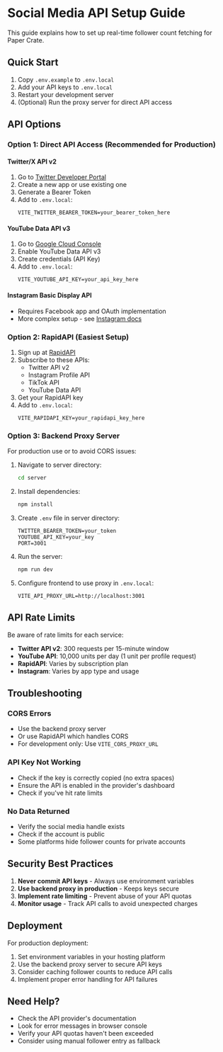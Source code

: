 # Social Media API Setup Guide

This guide explains how to set up real-time follower count fetching for Paper Crate.

## Quick Start

1. Copy `.env.example` to `.env.local`
2. Add your API keys to `.env.local`
3. Restart your development server
4. (Optional) Run the proxy server for direct API access

## API Options

### Option 1: Direct API Access (Recommended for Production)

#### Twitter/X API v2
1. Go to [Twitter Developer Portal](https://developer.twitter.com/en/portal/dashboard)
2. Create a new app or use existing one
3. Generate a Bearer Token
4. Add to `.env.local`:
   ```
   VITE_TWITTER_BEARER_TOKEN=your_bearer_token_here
   ```

#### YouTube Data API v3
1. Go to [Google Cloud Console](https://console.cloud.google.com)
2. Enable YouTube Data API v3
3. Create credentials (API Key)
4. Add to `.env.local`:
   ```
   VITE_YOUTUBE_API_KEY=your_api_key_here
   ```

#### Instagram Basic Display API
- Requires Facebook app and OAuth implementation
- More complex setup - see [Instagram docs](https://developers.facebook.com/docs/instagram-basic-display-api)

### Option 2: RapidAPI (Easiest Setup)

1. Sign up at [RapidAPI](https://rapidapi.com)
2. Subscribe to these APIs:
   - Twitter API v2
   - Instagram Profile API
   - TikTok API
   - YouTube Data API
3. Get your RapidAPI key
4. Add to `.env.local`:
   ```
   VITE_RAPIDAPI_KEY=your_rapidapi_key_here
   ```

### Option 3: Backend Proxy Server

For production use or to avoid CORS issues:

1. Navigate to server directory:
   ```bash
   cd server
   ```

2. Install dependencies:
   ```bash
   npm install
   ```

3. Create `.env` file in server directory:
   ```
   TWITTER_BEARER_TOKEN=your_token
   YOUTUBE_API_KEY=your_key
   PORT=3001
   ```

4. Run the server:
   ```bash
   npm run dev
   ```

5. Configure frontend to use proxy in `.env.local`:
   ```
   VITE_API_PROXY_URL=http://localhost:3001
   ```

## API Rate Limits

Be aware of rate limits for each service:
- **Twitter API v2**: 300 requests per 15-minute window
- **YouTube API**: 10,000 units per day (1 unit per profile request)
- **RapidAPI**: Varies by subscription plan
- **Instagram**: Varies by app type and usage

## Troubleshooting

### CORS Errors
- Use the backend proxy server
- Or use RapidAPI which handles CORS
- For development only: Use `VITE_CORS_PROXY_URL`

### API Key Not Working
- Check if the key is correctly copied (no extra spaces)
- Ensure the API is enabled in the provider's dashboard
- Check if you've hit rate limits

### No Data Returned
- Verify the social media handle exists
- Check if the account is public
- Some platforms hide follower counts for private accounts

## Security Best Practices

1. **Never commit API keys** - Always use environment variables
2. **Use backend proxy in production** - Keeps keys secure
3. **Implement rate limiting** - Prevent abuse of your API quotas
4. **Monitor usage** - Track API calls to avoid unexpected charges

## Deployment

For production deployment:

1. Set environment variables in your hosting platform
2. Use the backend proxy server to secure API keys
3. Consider caching follower counts to reduce API calls
4. Implement proper error handling for API failures

## Need Help?

- Check the API provider's documentation
- Look for error messages in browser console
- Verify your API quotas haven't been exceeded
- Consider using manual follower entry as fallback